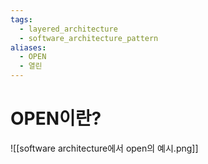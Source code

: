 ```yaml
---
tags:
  - layered_architecture
  - software_architecture_pattern
aliases:
  - OPEN
  - 열린
---
```

# OPEN이란?

![[software architecture에서 open의 예시.png]]